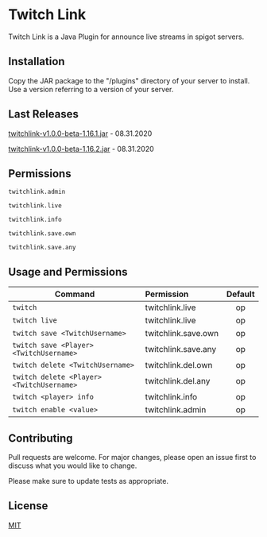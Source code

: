 # Twitch Link

Twitch Link is a Java Plugin for announce live streams in spigot servers.

## Installation

Copy the JAR package to the "/plugins" directory of your server  to install. Use a version referring to a version of your server.

## Last Releases
[twitchlink-v1.0.0-beta-1.16.1.jar](https://github.com/Matheuswells/twitchlink/raw/master/out/artifacts/1.16.1/twitchlink_v1_0_0_beta_1_16_1/twitchlink-v1.0.0-beta-1.16.1.jar) - 08.31.2020

[twitchlink-v1.0.0-beta-1.16.2.jar](https://github.com/Matheuswells/twitchlink/raw/master/out/artifacts/1.16.2/twitchlink_v1_0_0_beta_1_16_2/twitchlink-v1.0.0-beta-1.16.2.jar) - 08.31.2020

## Permissions

```
twitchlink.admin
```
```
twitchlink.live
```
```
twitchlink.info
```
```
twitchlink.save.own
```
```
twitchlink.save.any
```


## Usage and Permissions

| Command                                      | Permission         |Default|
| -------------------------------------------- |:-------------------|:------:|
| ```twitch```                                 | twitchlink.live    |   op   |
| ```twitch live```                            | twitchlink.live    |   op   |
| ```twitch save <TwitchUsername>```           | twitchlink.save.own|   op   |
| ```twitch save <Player> <TwitchUsername>```  | twitchlink.save.any|   op   |
| ```twitch delete <TwitchUsername>```         | twitchlink.del.own |   op   |
| ```twitch delete <Player> <TwitchUsername>```| twitchlink.del.any |   op   |
| ```twitch <player> info```                   | twitchlink.info    |   op   |
| ```twitch enable <value>```                  | twitchlink.admin   |   op   |





## Contributing
Pull requests are welcome. For major changes, please open an issue first to discuss what you would like to change.

Please make sure to update tests as appropriate.

## License
[MIT](https://choosealicense.com/licenses/mit/)
